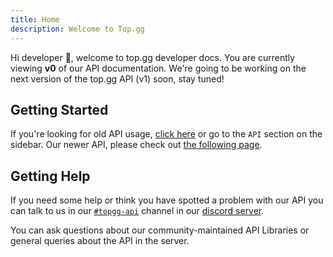 ```yaml
---
title: Home
description: Welcome to Top.gg
---
```


Hi developer 🥰, welcome to top.gg developer docs. You are currently viewing **v0** of our API documentation. We're going to be working on the next version of the top.gg API (v1) soon, stay tuned!

## Getting Started

If you're looking for old API usage, [click here](/docs/API/v0/@reference/) or go to the `API` section on the sidebar. Our newer API, please check out [the following page](/docs/API/v1/@reference/).

## Getting Help

If you need some help or think you have spotted a problem with our API you can talk to us in our [`#topgg-api`](https://discord.com/channels/264445053596991498/412006692125933568) channel in our [discord server](https://discord.gg/EYHTgJX).

You can ask questions about our community-maintained API Libraries or general queries about the API in the server.
